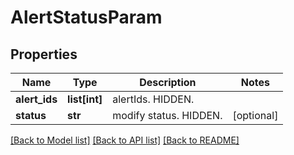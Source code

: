 # AlertStatusParam

## Properties
Name | Type | Description | Notes
------------ | ------------- | ------------- | -------------
**alert_ids** | **list[int]** | alertIds. HIDDEN. | 
**status** | **str** | modify status. HIDDEN. | [optional] 

[[Back to Model list]](../README.md#documentation-for-models) [[Back to API list]](../README.md#documentation-for-api-endpoints) [[Back to README]](../README.md)


